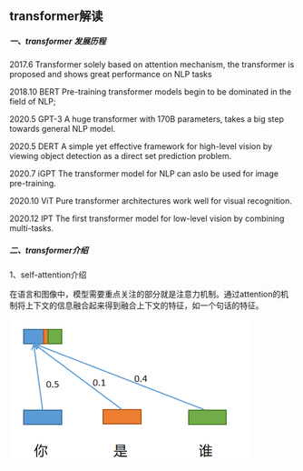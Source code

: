 ## transformer解读

##### 一、transformer 发展历程

2017.6  Transformer   solely based on attention mechanism, the transformer is proposed and shows great performance on NLP tasks

2018.10 BERT Pre-training transformer models begin to be dominated in the field of NLP;

2020.5 GPT-3 A huge transformer with 170B parameters, takes a big step towards general NLP model.

2020.5 DERT A simple yet effective framework for high-level vision by viewing object detection as a direct set prediction problem.

2020.7 iGPT The transformer model for NLP can aslo be used for image pre-training.

2020.10 ViT Pure transformer architectures work well for visual recognition.

2020.12 IPT The first transformer model for low-level vision by combining multi-tasks.

##### 二、transformer介绍

1、self-attention介绍

在语言和图像中，模型需要重点关注的部分就是注意力机制。通过attention的机制将上下文的信息融合起来得到融合上下文的特征，如一个句话的特征。

![image-20220209201101124](../document/images/image-20220209201101124.png)

















































































































































